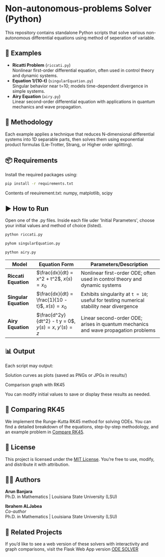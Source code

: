 # Non-autonomous-problems Solver (Python)

This repository contains standalone Python scripts that solve various non-autonomous differential equations using method of seperation of variable.

## 📂 Examples

- **Ricatti Problem** (`riccati.py`)  
  Nonlinear first-order differential equation, often used in control theory and dynamic systems.
- **Equation 1/(10-t)** (`singularEquation.py`)  
  Singular behavior near t=10; models time-dependent divergence in simple systems.
- **Airy Equation** (`airy.py`)  
  Linear second-order differential equation with applications in quantum mechanics and wave propagation.


## 🧠 Methodology

Each example applies a technique that reduces N-dimensional differential systems into 1D separable parts, then solves them using exponential product formulas (Lie-Trotter, Strang, or Higher order splitting).  


## 📦 Requirements

Install the required packages using:

```bash
pip install -r requirements.txt
```

Contents of reeuirement.txt:
numpy, matplotlib, scipy

## ▶️ How to Run
Open one of the .py files. Inside each file uder 'Initial Parameters', choose your initial values and method of choice (listed). 
```bash
python riccati.py

pyhom singularEquation.py

python airy.py

```

| Model                        | Equation Form                                                                                                                                  | Parameters/Description                              |
| ---------------------------- | ---------------------------------------------------------------------------------------------------------------------------------------------- | --------------------------------------------------- |
| **Riccati Equation**      | $\frac{dx}{dt} = x^2 + t^2$, $x(s)=x_0$ | Nonlinear first-order ODE; often used in control theory and dynamic systems |
| **Singular Equation**           | $\frac{dx}{dt} = \frac{1}{10 - t}$, $x(s)=x_0$ |Exhibits singularity at `t = 10`; useful for testing numerical stability near divergence |
| **Airy Equation**    |  $\frac{d^2y}{dt^2} - t y = 0$, $y(s)=x$, $y'(s)=z$ |  Linear second-order ODE; arises in quantum mechanics and wave propagation problems    |



## 📊 Output

Each script may output:

  Solution curves as plots (saved as PNGs or JPGs in results/)

  Comparison graph with RK45 

  You can modify initial values to save or display these results as needed.

## 📌 Comparing RK45  

We implement the Runge-Kutta RK45 method for solving ODEs. You can find a detailed breakdown of the equations, step-by-step methodology, and an example problem in [Compare RK45](Compare_RK45.md).


## 📌 License

This project is licensed under the [MIT License](LICENSE). You’re free to use, modify, and distribute it with attribution.

## 🙋‍♂️ Authors

**Arun Banjara**  
Ph.D. in Mathematics | Louisiana State University (LSU) 

**Ibrahem ALJabea**  
*Co-author*  
Ph.D. in Mathematics | Louisiana State University (LSU)

## 🔗 Related Projects
If you’d like to see a web version of these solvers with interactivity and graph comparisons, visit the Flask Web App version
[ODE SOLVER](https://arun1111.pythonanywhere.com/)
